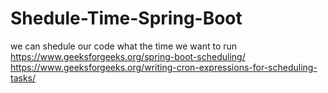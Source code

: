 # Shedule-Time-Spring-Boot
we can shedule our code what the time we want to run
https://www.geeksforgeeks.org/spring-boot-scheduling/
https://www.geeksforgeeks.org/writing-cron-expressions-for-scheduling-tasks/
